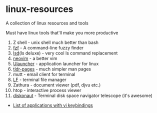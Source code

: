 # linux-resources
A collection of linux resources and tools

Must have linux tools that'll make you more productive

1. Z shell - unix shell much better than bash
2. [fzf](https://github.com/junegunn/fzf) - A command-line fuzzy finder
3. [lsd](https://github.com/Peltoche/lsd)(ls deluxe) - very cool ls command replacement
4. [neovim](https://github.com/neovim/neovim) - a better vim
5. [Ulauncher](https://ulauncher.io/) - application launcher for linux
6. [tldr-pages](https://github.com/tldr-pages/tldr) - much simpler man pages
7. mutt - email client for terminal
8. [LF](https://github.com/gokcehan/lf) - terminal file manager
9. Zathura - document viewer (pdf, djvu etc.)
10. htop - interactive process viewer
11. [diskonaut](https://github.com/imsnif/diskonaut) - Terminal disk space navigator telescope (it's awesome)


- [List of applications with vi keybindings](https://www.reddit.com/r/vim/comments/3tluqr/my_list_of_applications_with_vi_keybindings/)
